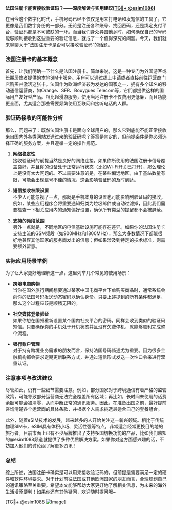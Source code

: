 **法国注册卡能否接收验证码？——深度解读与实用建议[[TG💪+ @esim1088](https://t.me/s/esim1088)]**

在当今这个数字化时代，手机号码已经不仅仅是用来打电话和发短信的工具了，它更像是我们数字身份的一部分。无论是注册各种账号、找回密码，还是绑定支付平台，验证码都是不可或缺的一环。而当我们身处异国他乡时，如何确保自己的号码能够顺利接收到这些重要的验证信息，就成了一个值得深究的问题。今天，我们就来聊聊关于“法国注册卡是否可以接收验证码”的话题。

### 法国注册卡的基本概念

首先，让我们明确一下什么是法国注册卡。简单来说，这是一种专门为外国游客或长期居住者提供的本地SIM卡服务。用户可以通过线上申请或者直接前往运营商门店购买并激活这张卡。法国作为欧洲经济较为发达的国家之一，拥有多个知名的移动通信运营商，如Orange、SFR、Bouygues Telecom等，它们都提供这样的国际用户友好型产品。相比起漫游服务，使用当地注册卡不仅费用更低廉，而且功能更全面，尤其适合那些需要频繁使用互联网和接听电话的人群。

### 验证码接收的可能性分析

那么，问题来了：既然法国注册卡是面向全球用户的，那么它到底能不能正常接收来自国内外各类网站发送过来的验证码呢？答案是肯定的，但前提条件是你必须选择正确的服务方案，并且遵循一定的操作规范。

1. **网络稳定性**  
   接收验证码的前提当然是良好的网络连接。如果你所使用的法国注册卡信号覆盖良好，并且你的设备处于正常运行状态（比如Wi-Fi开关已打开），那么理论上是没有太大问题的。不过需要注意的是，在某些偏远地区，由于基站数量有限，可能会出现信号不佳的情况，这会影响验证码的及时到达。

2. **短信接收权限设置**  
   不少人可能忽视了一点，那就是手机本身的设置也可能影响到验证码的接收。例如，某些应用程序会将重要通知归类为垃圾邮件或自动过滤掉，因此我们需要检查一下相关应用内的通知偏好设置，确保所有类型的提醒都不会被屏蔽。

3. **支持的频段范围**  
   另外一点就是，不同地区的电信基础设施可能存在差异。如果你的法国注册卡支持主流的GSM频段（如900MHz和1800MHz），那么大多数情况下都能很好地兼容其他国家的服务商发出的信息；但如果涉及到特定的技术标准，则需要额外留意。

### 实际应用场景举例

为了让大家更好地理解这一点，这里列举几个常见的使用场景：

- **跨境电商购物**  
  当你在国外旅行期间想要通过某家中国电商平台下单购买商品时，通常系统会向你的法国号码发送动态密码以确认身份。只要上述提到的所有条件都满足，那么这个过程应该是顺畅无阻的。

- **社交媒体登录验证**  
  如果你想在国外重新设置某个国内社交平台的密码，同样会收到类似的验证码短信。只要确保你的手机处于开机状态并且没有欠费停机，就能够顺利完成整个流程。

- **银行账户管理**  
  对于持有跨境业务需求的朋友而言，保持法国号码畅通尤为重要。因为很多金融机构都会要求定期更新联系方式，并通过短信形式发送一次性口令来进行双重认证。

### 注意事项与改进建议

尽管如此，仍有一些细节需要注意。例如，部分国家对于跨境通信有着严格的监管政策，可能导致部分运营商无法完全覆盖所有区域；再比如，长时间未使用的话费余额可能会被清零，从而中断正常的通讯服务。因此，在准备出国之前，最好提前咨询清楚各个运营商的具体条款，并根据个人需求挑选最适合自己的套餐组合。

此外，随着eSIM技术的发展，越来越多的人开始关注这一新兴领域。相比于传统物理SIM卡，eSIM具有体积小巧、灵活性强等特点，非常适合经常更换目的地的旅行者。目前市面上已有不少品牌推出了支持多国切换功能的产品，比如我们熟知的@esim1088频道就提供了多种优质解决方案。如果你对这方面感兴趣的话，不妨加入他们的讨论组了解更多资讯！

### 总结

综上所述，法国注册卡确实是可以用来接收验证码的，但前提是需要满足一定的硬件和软件环境要求。对于计划前往法国或其他欧洲国家的朋友而言，合理规划自己的通讯策略至关重要。希望本文能够帮助大家更好地了解相关信息，为未来的海外生活增添便利！如果你还有其他疑问，欢迎随时提问哦~

[[TG💪+ @esim1088](https://t.me/s/esim1088) ![Image](https://i.postimg.cc/4NQfJmqS/Snipaste-2025-05-13-00-14-12.png)]